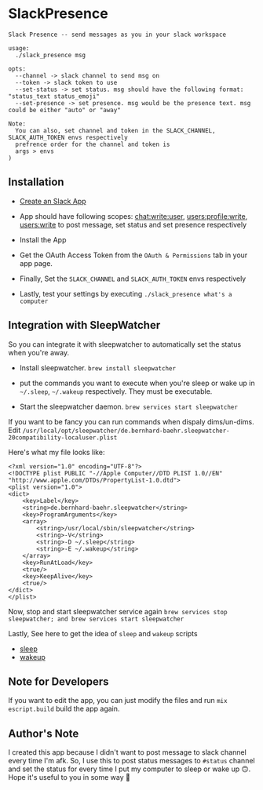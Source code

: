 # SlackPresence

```
Slack Presence -- send messages as you in your slack workspace

usage:
  ./slack_presence msg

opts:
  --channel -> slack channel to send msg on
  --token -> slack token to use
  --set-status -> set status. msg should have the following format: "status_text status_emoji"
  --set-presence -> set presence. msg would be the presence text. msg could be either "auto" or "away"

Note:
  You can also, set channel and token in the SLACK_CHANNEL, SLACK_AUTH_TOKEN envs respectively
  prefrence order for the channel and token is
  args > envs
)
```

## Installation

- [Create an Slack App](https://api.slack.com/apps)

- App should have following scopes: [chat:write:user](https://api.slack.com/scopes/chat:write:user), [users:profile:write](https://api.slack.com/scopes/users.profile:write), [users:write](https://api.slack.com/scopes/users:write) to post message, set status and set presence respectively

- Install the App

- Get the OAuth Access Token from the `OAuth & Permissions` tab in your app page.

- Finally, Set the `SLACK_CHANNEL` and `SLACK_AUTH_TOKEN` envs respectively

- Lastly, test your settings by executing `./slack_presence what's a computer`


## Integration with SleepWatcher

So you can integrate it with sleepwatcher to automatically set the status when
you're away.

- Install sleepwatcher. `brew install sleepwatcher`

- put the commands you want to execute when you're sleep or wake up in `~/.sleep`, `~/.wakeup` respectively. They must be executable.

- Start the sleepwatcher daemon. `brew services start sleepwatcher`

If you want to be fancy you can run commands when dispaly dims/un-dims. Edit
`/usr/local/opt/sleepwatcher/de.bernhard-baehr.sleepwatcher-20compatibility-localuser.plist`

Here's what my file looks like:

```
<?xml version="1.0" encoding="UTF-8"?>
<!DOCTYPE plist PUBLIC "-//Apple Computer//DTD PLIST 1.0//EN" "http://www.apple.com/DTDs/PropertyList-1.0.dtd">
<plist version="1.0">
<dict>
	<key>Label</key>
	<string>de.bernhard-baehr.sleepwatcher</string>
	<key>ProgramArguments</key>
	<array>
		<string>/usr/local/sbin/sleepwatcher</string>
		<string>-V</string>
		<string>-D ~/.sleep</string>
		<string>-E ~/.wakeup</string>
	</array>
	<key>RunAtLoad</key>
	<true/>
	<key>KeepAlive</key>
	<true/>
</dict>
</plist>
```

Now, stop and start sleepwatcher service again `brew services stop sleepwatcher; and brew services start
sleepwatcher`


Lastly, See here to get the idea of `sleep` and `wakeup` scripts
- [sleep](https://github.com/roguesherlock/dotfiles/blob/macOS/scripts/sleepwatcher/going_to_sleep.fish)
- [wakeup](https://github.com/roguesherlock/dotfiles/blob/macOS/scripts/sleepwatcher/waking_from_sleep.fish)


## Note for Developers

If you want to edit the app, you can just modify the files and run `mix
escript.build` build the app again.


## Author's Note

I created this app because I didn't want to post message to slack channel every
time I'm afk. So, I use this to post status messages to `#status` channel and
set the status for every time I put my computer to sleep or wake up 🙃. Hope
it's useful to you in some way 🙂
